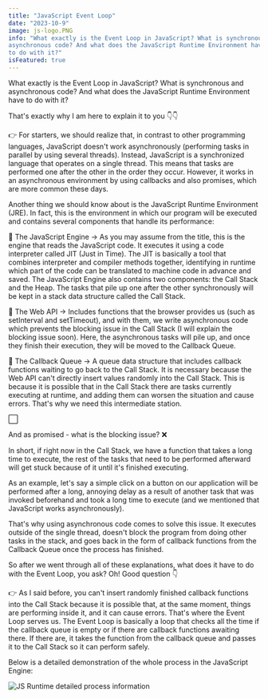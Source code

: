 ```yaml
---
title: "JavaScript Event Loop"
date: "2023-10-9"
image: js-logo.PNG
info: "What exactly is the Event Loop in JavaScript? What is synchronous and
asynchronous code? And what does the JavaScript Runtime Environment have
to do with it?"
isFeatured: true
---
```


What exactly is the Event Loop in JavaScript? What is synchronous and
asynchronous code? And what does the JavaScript Runtime Environment have
to do with it?

That\'s exactly why I am here to explain it to you 👇👇

👉 For starters, we should realize that, in contrast to other programming
languages, JavaScript doesn\'t work asynchronously (performing tasks in
parallel by using several threads). Instead, JavaScript is a
synchronized language that operates on a single thread. This means that
tasks are performed one after the other in the order they occur.
However, it works in an asynchronous environment by using callbacks and
also promises, which are more common these days.

Another thing we should know about is the JavaScript Runtime Environment
(JRE). In fact, this is the environment in which our program will be
executed and contains several components that handle its performance:

🔸 The JavaScript Engine -\> As you may assume from the title, this is
the engine that reads the JavaScript code. It executes it using a code
interpreter called JIT (Just in Time). The JIT is basically a tool that
combines interpreter and compiler methods together, identifying in
runtime which part of the code can be translated to machine code in
advance and saved. The JavaScript Engine also contains two components:
the Call Stack and the Heap. The tasks that pile up one after the other
synchronously will be kept in a stack data structure called the Call
Stack.

🔸 The Web API -\> Includes functions that the browser provides us (such
as setInterval and setTimeout), and with them, we write asynchronous
code which prevents the blocking issue in the Call Stack (I will explain
the blocking issue soon). Here, the asynchronous tasks will pile up, and
once they finish their execution, they will be moved to the Callback
Queue.

🔸 The Callback Queue -\> A queue data structure that includes callback
functions waiting to go back to the Call Stack. It is necessary because
the Web API can\'t directly insert values randomly into the Call Stack.
This is because it is possible that in the Call Stack there are tasks
currently executing at runtime, and adding them can worsen the situation
and cause errors. That\'s why we need this intermediate station.

⬜

And as promised - what is the blocking issue? ❌

In short, if right now in the Call Stack, we have a function that takes
a long time to execute, the rest of the tasks that need to be performed
afterward will get stuck because of it until it\'s finished executing.

As an example, let\'s say a simple click on a button on our application
will be performed after a long, annoying delay as a result of another
task that was invoked beforehand and took a long time to execute (and we
mentioned that JavaScript works asynchronously).

That\'s why using asynchronous code comes to solve this issue. It
executes outside of the single thread, doesn\'t block the program from
doing other tasks in the stack, and goes back in the form of callback
functions from the Callback Queue once the process has finished.

So after we went through all of these explanations, what does it have to
do with the Event Loop, you ask? Oh! Good question 👇

👉 As I said before, you can\'t insert randomly finished callback functions
into the Call Stack because it is possible that, at the same moment,
things are performing inside it, and it can cause errors. That\'s where
the Event Loop serves us. The Event Loop is basically a loop that checks
all the time if the callback queue is empty or if there are callback
functions awaiting there. If there are, it takes the function from the
callback queue and passes it to the Call Stack so it can perform safely.

Below is a detailed demonstration of the whole process in the JavaScript Engine:

![JS Runtime detailed process information](js-event-loop.PNG)
